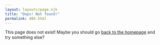 ```yaml
---
layout: layouts/page.njk
title: "Oops! Not found!"
permalink: 404.html
---
```


This page does not exist! Maybe you should go [back to the homepage](/) and try something else?
